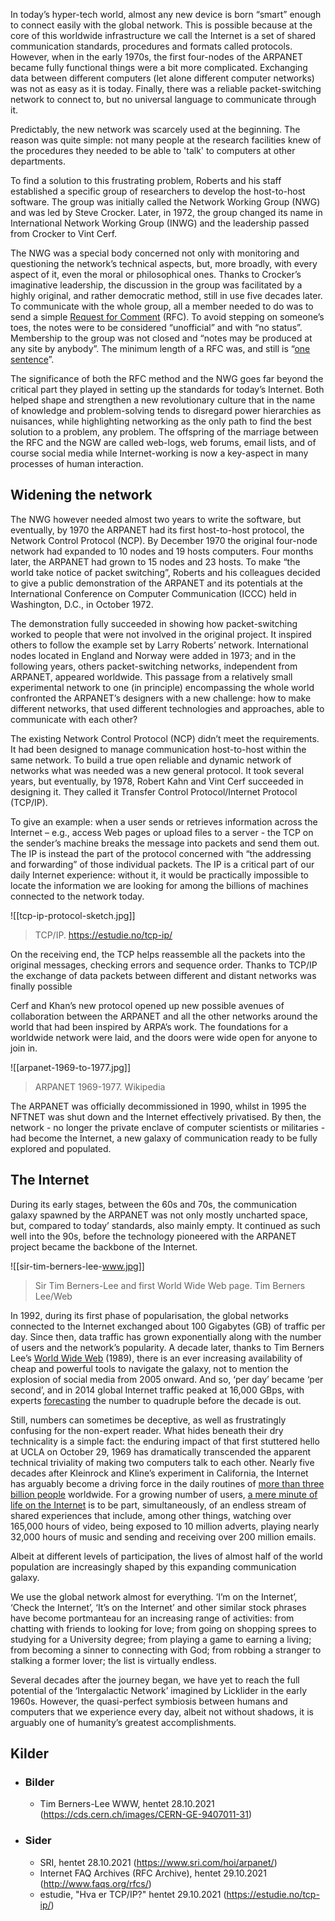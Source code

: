 In today’s hyper-tech world, almost any new device is born “smart” enough to connect easily with the global network. This is possible because at the core of this worldwide infrastructure we call the Internet is a set of shared communication standards, procedures and formats called protocols. However, when in the early 1970s, the first four-nodes of the ARPANET became fully functional things were a bit more complicated. Exchanging data between different computers (let alone different computer networks) was not as easy as it is today. Finally, there was a reliable packet-switching network to connect to, but no universal language to communicate through it. 

Predictably, the new network was scarcely used at the beginning. The reason was quite simple: not many people at the research facilities knew of the procedures they needed to be able to 'talk' to computers at other departments.

To find a solution to this frustrating problem, Roberts and his staff established a specific group of researchers to develop the host-to-host software. The group was initially called the Network Working Group (NWG) and was led by Steve Crocker. Later, in 1972, the group changed its name in International Network Working Group (INWG) and the leadership passed from Crocker to Vint Cerf. 

The NWG was a special body concerned not only with monitoring and questioning the network’s technical aspects, but, more broadly, with every aspect of it, even the moral or philosophical ones. Thanks to Crocker’s imaginative leadership, the discussion in the group was facilitated by a highly original, and rather democratic method, still in use five decades later. To communicate with the whole group, all a member needed to do was to send a simple [Request for Comment](http://www.faqs.org/rfcs/) (RFC). To avoid stepping on someone’s toes, the notes were to be considered “unofficial” and with “no status”. Membership to the group was not closed and “notes may be produced at any site by anybody”. The minimum length of a RFC was, and still is “[one sentence](http://www.faqs.org/rfcs/rfc30.html)”.

The significance of both the RFC method and the NWG goes far beyond the critical part they played in setting up the standards for today’s Internet. Both helped shape and strengthen a new revolutionary culture that in the name of knowledge and problem-solving tends to disregard power hierarchies as nuisances, while highlighting networking as the only path to find the best solution to a problem, any problem. The offspring of the marriage between the RFC and the NGW are called web-logs, web forums, email lists, and of course social media while Internet-working is now a key-aspect in many processes of human interaction.

## Widening the network

The NWG however needed almost two years to write the software, but eventually, by 1970 the ARPANET had its first host-to-host protocol, the Network Control Protocol (NCP). By December 1970 the original four-node network had expanded to 10 nodes and 19 hosts computers. Four months later, the ARPANET had grown to 15 nodes and 23 hosts. To make “the world take notice of packet switching”, Roberts and his colleagues decided to give a public demonstration of the ARPANET and its potentials at the International Conference on Computer Communication (ICCC) held in Washington, D.C., in October 1972.

The demonstration fully succeeded in showing how packet-switching worked to people that were not involved in the original project. It inspired others to follow the example set by Larry Roberts’ network. International nodes located in England and Norway were added in 1973; and in the following years, others packet-switching networks, independent from ARPANET, appeared worldwide. This passage from a relatively small experimental network to one (in principle) encompassing the whole world confronted the ARPANET’s designers with a new challenge: how to make different networks, that used different technologies and approaches, able to communicate with each other?

The existing Network Control Protocol (NCP) didn’t meet the requirements. It had been designed to manage communication host-to-host within the same network. To build a true open reliable and dynamic network of networks what was needed was a new general protocol. It took several years, but eventually, by 1978, Robert Kahn and Vint Cerf succeeded in designing it. They called it Transfer Control Protocol/Internet Protocol (TCP/IP). 

To give an example: when a user sends or retrieves information across the Internet – e.g., access Web pages or upload files to a server - the TCP on the sender’s machine breaks the message into packets and send them out. The IP is instead the part of the protocol concerned with “the addressing and forwarding” of those individual packets. The IP is a critical part of our daily Internet experience: without it, it would be practically impossible to locate the information we are looking for among the billions of machines connected to the network today.

![[tcp-ip-protocol-sketch.jpg]]
> TCP/IP. https://estudie.no/tcp-ip/

On the receiving end, the TCP helps reassemble all the packets into the original messages, checking errors and sequence order. Thanks to TCP/IP the exchange of data packets between different and distant networks was finally possible

Cerf and Khan’s new protocol opened up new possible avenues of collaboration between the ARPANET and all the other networks around the world that had been inspired by ARPA’s work. The foundations for a worldwide network were laid, and the doors were wide open for anyone to join in.

![[arpanet-1969-to-1977.jpg]]
>ARPANET 1969-1977. Wikipedia

The ARPANET was officially decommissioned in 1990, whilst in 1995 the NFTNET was shut down and the Internet effectively privatised. By then, the network - no longer the private enclave of computer scientists or militaries - had become the Internet, a new galaxy of communication ready to be fully explored and populated.

## The Internet

During its early stages, between the 60s and 70s, the communication galaxy spawned by the ARPANET was not only mostly uncharted space, but, compared to today’ standards, also mainly empty. It continued as such well into the 90s, before the technology pioneered with the ARPANET project became the backbone of the Internet.

![[sir-tim-berners-lee-www.jpg]]
> Sir Tim Berners-Lee and first World Wide Web page. Tim Berners Lee/Web

In 1992, during its first phase of popularisation, the global networks connected to the Internet exchanged about 100 Gigabytes (GB) of traffic per day. Since then, data traffic has grown exponentially along with the number of users and the network’s popularity. A decade later, thanks to Tim Berners Lee’s [World Wide Web](http://webfoundation.org/about/vision/history-of-the-web/) (1989), there is an ever increasing availability of cheap and powerful tools to navigate the galaxy, not to mention the explosion of social media from 2005 onward. And so, ‘per day’ became ‘per second’, and in 2014 global Internet traffic peaked at 16,000 GBps, with experts [forecasting](http://cisco.com/c/en/us/solutions/collateral/service-provider/visual-networking-index-vni/VNI_Hyperconnectivity_WP.html) the number to quadruple before the decade is out.

Still, numbers can sometimes be deceptive, as well as frustratingly confusing for the non-expert reader. What hides beneath their dry technicality is a simple fact: the enduring impact of that first stuttered hello at UCLA on October 29, 1969 has dramatically transcended the apparent technical triviality of making two computers talk to each other. Nearly five decades after Kleinrock and Kline’s experiment in California, the Internet has arguably become a driving force in the daily routines of [more than three billion people](http://www.internetworldstats.com/stats.htm) worldwide. For a growing number of users, [a mere minute of life on the Internet](http://www.intel.com/content/www/us/en/communications/internet-minute-infographic.html) is to be part, simultaneously, of an endless stream of shared experiences that include, among other things, watching over 165,000 hours of video, being exposed to 10 million adverts, playing nearly 32,000 hours of music and sending and receiving over 200 million emails.

Albeit at different levels of participation, the lives of almost half of the world population are increasingly shaped by this expanding communication galaxy.

We use the global network almost for everything. ‘I’m on the Internet’, ‘Check the Internet’, ‘It’s on the Internet’ and other similar stock phrases have become portmanteau for an increasing range of activities: from chatting with friends to looking for love; from going on shopping sprees to studying for a University degree; from playing a game to earning a living; from becoming a sinner to connecting with God; from robbing a stranger to stalking a former lover; the list is virtually endless.

Several decades after the journey began, we have yet to reach the full potential of the ‘Intergalactic Network’ imagined by Licklider in the early 1960s. However, the quasi-perfect symbiosis between humans and computers that we experience every day, albeit not without shadows, it is arguably one of humanity’s greatest accomplishments.

## Kilder
- ### Bilder
	- Tim Berners-Lee WWW, hentet 28.10.2021 (https://cds.cern.ch/images/CERN-GE-9407011-31)
- ### Sider
	- SRI, hentet 28.10.2021 (https://www.sri.com/hoi/arpanet/)
	- Internet FAQ Archives (RFC Archive), hentet 29.10.2021 (http://www.faqs.org/rfcs/)
	- estudie, "Hva er TCP/IP?" hentet 29.10.2021 (https://estudie.no/tcp-ip/)